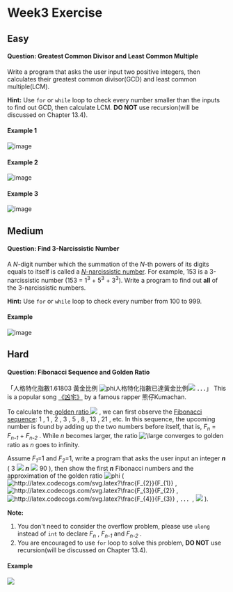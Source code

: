 # Week3 Exercise
## Easy
#### **Question: Greatest Common Divisor and Least Common Multiple**
Write a program that asks the user input two positive integers, then calculates their greatest common divisor(GCD) and least common multiple(LCM).

**Hint:** Use ```for``` or ```while``` loop to check every number smaller than the inputs to find out GCD, then calculate LCM. **DO NOT** use recursion(will be discussed on Chapter 13.4).

#### Example 1
![image](https://user-images.githubusercontent.com/21131915/110319166-7511c980-8049-11eb-99d2-ed645a0ad897.png)

#### Example 2
![image](https://user-images.githubusercontent.com/21131915/110292236-d88aff80-8027-11eb-98d7-bfef47233947.png)

#### Example 3
![image](https://user-images.githubusercontent.com/21131915/110292328-ff493600-8027-11eb-93e7-8deacebbd71d.png)

## Medium
#### **Question: Find 3-Narcissistic Number**
A _N_-digit number which the summation of the _N_-th powers of its digits equals to itself is called a [_N_-narcissistic number](https://en.wikipedia.org/wiki/Narcissistic_number). 
For example, 153 is a 3-narcissistic number (153 = 1<sup>3</sup> + 5<sup>3</sup> + 3<sup>3</sup>). 
Write a program to find out **all** of the 3-narcissistic numbers.

**Hint:** Use ```for``` or ```while``` loop to check every number from 100 to 999.

#### Example
![image](https://user-images.githubusercontent.com/21131915/110295817-86001200-802c-11eb-92bd-4b80d1556091.png)

## Hard
#### **Question: Fibonacci Sequence and Golden Ratio**
「人格特化指數1.61803 黃金比例 ![phi](http://latex.codecogs.com/svg.latex?\phi)人格特化指數已達黃金比例![](http://latex.codecogs.com/svg.latex?\phi) ．．．」 This is a popular song [《凶宅》](https://youtu.be/PBTSeGLIB_U) by a famous rapper 熊仔Kumachan.

To calculate the[ golden ratio ![](http://latex.codecogs.com/svg.latex?\phi)](https://en.wikipedia.org/wiki/Golden_ratio) , we can first observe the [Fibonacci sequence](https://en.wikipedia.org/wiki/Fibonacci_number): 1 , 1 , 2 , 3 , 5 , 8 , 13 , 21 , etc.  In this sequence, the upcoming number is found by adding up the two numbers before itself, that is, _F<sub>n</sub>_ = _F<sub>n-1</sub>_ + _F<sub>n-2</sub>_ . While _n_ becomes larger, the ratio ![\large](http://latex.codecogs.com/svg.latex?\frac{F_{n}}{F_{n-1}}) converges to    golden ratio as _n_ goes to infinity.

Assume _F<sub>1</sub>_=1 and _F<sub>2</sub>_=1, write a program that asks the user input an integer **_n_** ( 3 ![](http://latex.codecogs.com/svg.latex?\leq&space;) **_n_** ![](http://latex.codecogs.com/svg.latex?\leq&space;) 90 ), then  show the first **_n_** Fibonacci numbers and the approximation of the golden ratio ![phi](http://latex.codecogs.com/svg.latex?\phi) (  <img src="http://latex.codecogs.com/svg.latex?\frac{F_{2}}{F_{1}}" title="http://latex.codecogs.com/svg.latex?\frac{F_{2}}{F_{1}}" />  , <img src="http://latex.codecogs.com/svg.latex?\frac{F_{3}}{F_{2}}" title="http://latex.codecogs.com/svg.latex?\frac{F_{3}}{F_{2}}" /> , <img src="http://latex.codecogs.com/svg.latex?\frac{F_{4}}{F_{3}}" title="http://latex.codecogs.com/svg.latex?\frac{F_{4}}{F_{3}}" /> , ．．．, ![](http://latex.codecogs.com/svg.latex?\frac{F_{n}}{F_{n-1}})
). 

**Note:** 
1. You don't need to consider the overflow problem, please use ```ulong``` instead of ```int``` to declare _F<sub>n</sub>_ , _F<sub>n-1</sub>_ and _F<sub>n-2</sub>_ .
2. You are encouraged to use ```for``` loop to solve this problem, **DO NOT** use recursion(will be discussed on Chapter 13.4).

#### Example
![](https://i.imgur.com/sF5rhBa.png)
